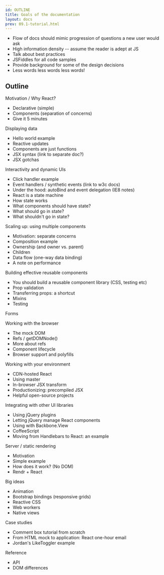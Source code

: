 ```yaml
---
id: OUTLINE
title: Goals of the documentation
layout: docs
prev: 09.1-tutorial.html
---
```

- Flow of docs should mimic progression of questions a new user would ask
- High information density -- assume the reader is adept at JS
- Talk about best practices
- JSFiddles for all code samples
- Provide background for some of the design decisions
- Less words less words less words!

## Outline

Motivation / Why React?
- Declarative (simple)
- Components (separation of concerns)
- Give it 5 minutes

Displaying data
- Hello world example
- Reactive updates
- Components are just functions
- JSX syntax (link to separate doc?)
- JSX gotchas

Interactivity and dynamic UIs
- Click handler example
- Event handlers / synthetic events (link to w3c docs)
- Under the hood: autoBind and event delegation (IE8 notes)
- React is a state machine
- How state works
- What components should have state?
- What should go in state?
- What shouldn't go in state?

Scaling up: using multiple components
- Motivation: separate concerns
- Composition example
- Ownership (and owner vs. parent)
- Children
- Data flow (one-way data binding)
- A note on performance

Building effective reusable components
- You should build a reusable component library (CSS, testing etc)
- Prop validation
- Transferring props: a shortcut
- Mixins
- Testing

Forms

Working with the browser
- The mock DOM
- Refs / getDOMNode()
- More about refs
- Component lifecycle
- Browser support and polyfills

Working with your environment
- CDN-hosted React
- Using master
- In-browser JSX transform
- Productionizing: precompiled JSX
- Helpful open-source projects

Integrating with other UI libraries
- Using jQuery plugins
- Letting jQuery manage React components
- Using with Backbone.View
- CoffeeScript
- Moving from Handlebars to React: an example

Server / static rendering
- Motivation
- Simple example
- How does it work? (No DOM)
- Rendr + React

Big ideas
- Animation
- Bootstrap bindings (responsive grids)
- Reactive CSS
- Web workers
- Native views

Case studies
- Comment box tutorial from scratch
- From HTML mock to application: React one-hour email
- Jordan's LikeToggler example

Reference
- API
- DOM differences